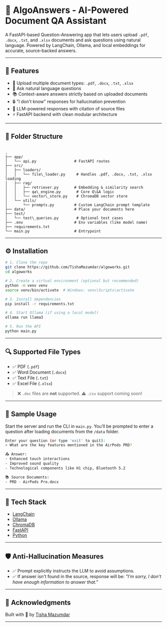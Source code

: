 # 🧠 AlgoAnswers - AI-Powered Document QA Assistant

A FastAPI-based Question-Answering app that lets users upload `.pdf`, `.docx`, `.txt`, and `.xlsx` documents and ask questions using natural language. Powered by LangChain, Ollama, and local embeddings for accurate, source-backed answers.

---

## 🚀 Features

- 📄 Upload multiple document types: `.pdf`, `.docx`, `.txt`, `.xlsx`
- 💬 Ask natural language questions
- 📚 Context-aware answers strictly based on uploaded documents
- 🔒 "I don't know" responses for hallucination prevention
- 🧠 LLM-powered responses with citation of source files
- ⚡ FastAPI backend with clean modular architecture

---

## 📁 Folder Structure

```

.
├── app/
│   └── api.py                 # FastAPI routes
├── src/
│   ├── loaders/
│   │   └── file\_loader.py     # Handles .pdf, .docx, .txt, .xlsx loading
│   ├── rag/
│   │   ├── retriever.py       # Embedding & similarity search
│   │   ├── qa\_engine.py       # Core Q\&A logic
│   │   └── vector\_store.py    # ChromaDB vector store
│   └── utils/
│       └── prompts.py         # Custom LangChain prompt template
├── data/                      # Place your documents here
├── test/
│   └── test\_queries.py        # Optional test cases
├── .env                       # Env variables (like model name)
├── requirements.txt
└── main.py                    # Entrypoint

````

---

## ⚙️ Installation

```bash
# 1. Clone the repo
git clone https://github.com/TishaMazumdar/algoworks.git
cd algoworks

# 2. Create a virtual environment (optional but recommended)
python -m venv venv
source venv/bin/activate  # Windows: venv\Scripts\activate

# 3. Install dependencies
pip install -r requirements.txt

# 4. Start Ollama (if using a local model)
ollama run llama3

# 5. Run the API
python main.py
````

---

## 🔍 Supported File Types

* ✅ PDF (`.pdf`)
* ✅ Word Document (`.docx`)
* ✅ Text File (`.txt`)
* ✅ Excel File (`.xlsx`)

> ❌ `.doc` files are **not** supported.
> ⚠️ `.csv` support coming soon!

---

## 🧪 Sample Usage

Start the server and run the CLI in `main.py`. You’ll be prompted to enter a question after loading documents from the `/data` folder.

```bash
Enter your question (or type 'exit' to quit):
> What are the key features mentioned in the AirPods PRD?

📤 Answer:
- Enhanced touch interactions
- Improved sound quality
- Technological components like H1 chip, Bluetooth 5.2

📚 Source Documents:
- PRD - AirPods Pro.docx
```

---

## 🧠 Tech Stack

* [LangChain](https://www.langchain.com/)
* [Ollama](https://ollama.com/)
* [ChromaDB](https://www.trychroma.com/)
* [FastAPI](https://fastapi.tiangolo.com/)
* [Python](https://www.python.org/)

---

## 🛡️ Anti-Hallucination Measures

* ✅ Prompt explicitly instructs the LLM to avoid assumptions.
* ✅ If answer isn't found in the source, response will be:
  *"I’m sorry, I don’t have enough information to answer that."*

---

## 🙌 Acknowledgments

Built with 💛 by [Tisha Mazumdar](https://github.com/TishaMazumdar)

---